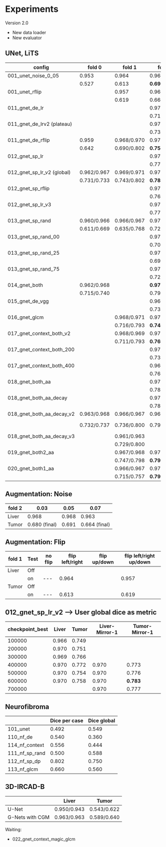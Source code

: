 

# Experiments

Version 2.0

* New data loader
* New evaluator

## UNet, LiTS

| config                     | fold 0      | fold 1      | fold 2          | fold 3      | fold 4      | test            | remark           |
| -------------------------- | ----------- | ----------- | --------------- | ----------- | ----------- | --------------- | ---------------- |
| 001_unet_noise_0_05        | 0.953       | 0.964       | 0.968           | 0.932       | 0.959       | 0.954/0.955     | Liver            |
|                            | 0.527       | 0.613       | **0.691**       | 0.597       | 0.522       | **0.650**/0.769 | Tumor            |
| 001_unet_rflip             |             | 0.957       | 0.969           |             |             |                 |                  |
|                            |             | 0.619       | 0.661           |             |             |                 |                  |
| 011_gnet_de_lr             |             |             | 0.970           |             |             |                 |                  |
|                            |             |             | 0.716           |             |             |                 |                  |
| 011_gnet_de_lrv2 (plateau) |             |             | 0.970           |             |             |                 |                  |
|                            |             |             | 0.736           |             |             |                 |                  |
| 011_gnet_de_rflip          | 0.959       | 0.968/0.970 | 0.971/0.973     | 0.939/0.964 | 0.965       |                 |                  |
|                            | 0.642       | 0.690/0.802 | **0.758/0.847** | 0.697/0.802 | 0.637       |                 |                  |
| 012_gnet_sp_lr             |             |             | 0.970           |             |             |                 |                  |
|                            |             |             | 0.771           |             |             |                 |                  |
| 012_gnet_sp_lr_v2 (global) | 0.962/0.967 | 0.969/0.971 | 0.970/0.973     | 0.934/0.956 | 0.967/0.969 |                 |                  |
|                            | 0.731/0.733 | 0.743/0.802 | **0.783/0.832** | 0.728/0.778 | 0.722/0.858 |                 |                  |
| 012_gnet_sp_rflip          |             |             | 0.970           |             |             |                 |                  |
|                            |             |             | 0.764           |             |             |                 |                  |
| 012_gnet_sp_lr_v3          |             |             | 0.970           |             |             |                 |                  |
|                            |             |             | 0.777           |             |             |                 |                  |
| 013_gnet_sp_rand           | 0.960/0.966 | 0.966/0.967 | 0.970/0.973     | 0.936/0.960 | 0.965/0.966 |                 |                  |
|                            | 0.611/0.669 | 0.635/0.768 | 0.723/0.834     | 0.616/0.779 | 0.595/0.826 |                 | 0.749            |
| 013_gnet_sp_rand_00        |             |             | 0.970/0.973     |             |             |                 |                  |
|                            |             |             | 0.700/0.829     |             |             |                 |                  |
| 013_gnet_sp_rand_25        |             |             | 0.970/0.973     |             |             |                 | 0.970/0.973      |
|                            |             |             | 0.699/0.832     |             |             |                 | 0.736/0.831      |
| 013_gnet_sp_rand_75        |             |             | 0.971/0.974     |             |             |                 |                  |
|                            |             |             | 0.721/0.830     |             |             |                 |                  |
| 014_gnet_both              | 0.962/0.968 |             | **0.971**/0.974 |             |             |                 |                  |
|                            | 0.715/0.740 |             | 0.793/0.836     |             |             |                 |                  |
| 015_gnet_de_vgg            |             |             | 0.968           |             |             |                 |                  |
|                            |             |             | 0.737           |             |             |                 |                  |
| 016_gnet_glcm              |             | 0.968/0.971 | 0.971/0.974     |             |             |                 |                  |
|                            |             | 0.716/0.793 | **0.746**/0.834 |             |             |                 |                  |
| 017_gnet_context_both_v2   |             | 0.968/0.969 | 0.971/0.974     |             |             |                 |                  |
|                            |             | 0.711/0.793 | **0.769/0.842** |             |             |                 |                  |
| 017_gnet_context_both_200  |             |             | 0.970/0.973     |             |             |                 |                  |
|                            |             |             | 0.737/0.829     | ///         |             |                 |                  |
| 017_gnet_context_both_400  |             |             | 0.969/0.972     |             |             |                 |                  |
|                            |             |             | 0.766/0.824     |             |             |                 |                  |
| 018_gnet_both_aa           |             |             | 0.970/0.973     |             |             |                 |                  |
|                            |             |             | 0.783/0.830     | ///         |             |                 |                  |
| 018_gnet_both_aa_decay     |             |             | 0.970/0.973     |             |             |                 |                  |
|                            |             |             | 0.787/0.836     | ///         |             |                 |                  |
| 018_gnet_both_aa_decay_v2  | 0.963/0.968 | 0.966/0.967 | 0.969/0.972     | 0.935/0.959 | 0.967/0.968 |                 |                  |
|                            | 0.732/0.737 | 0.736/0.800 | 0.793/**0.847** | 0.721/0.774 | 0.702/0.855 |                 | 105k 0.790/0.826 |
| 018_gnet_both_aa_decay_v3  |             | 0.961/0.963 |                 |             |             |                 |                  |
|                            |             | 0.729/0.800 |                 |             |             |                 |                  |
| 019_gnet_both2_aa          |             | 0.967/0.968 | 0.970/0.973     |             |             |                 |                  |
|                            |             | 0.747/0.798 | **0.795**/0.845 |             |             |                 |                  |
| 020_gnet_both1_aa          |             | 0.966/0.967 | 0.970/0.973     |             |             |                 |                  |
|                            |             | 0.715/0.757 | **0.793**/0.836 |             |             |                 |                  |



## Augmentation: Noise

| fold 2 | 0.03          | 0.05  | 0.07          |
| ------ | ------------- | ----- | ------------- |
| Liver  | 0.968         | 0.968 | 0.963         |
| Tumor  | 0.680 (final) | 0.691 | 0.664 (final) |

## Augmentation: Flip

| fold 1 | Test | no flip | flip left/right | flip up/down | flip left/right up/down |
| ------ | ---- | ------- | --------------- | ------------ | ----------------------- |
| Liver  | Off  |         |                 |              |                         |
|        | on   | ---     | 0.964           |              | 0.957                   |
| Tumor  | Off  |         |                 |              |                         |
|        | on   | ---     | 0.613           |              | 0.619                   |

## 012_gnet_sp_lr_v2 --> User global dice as metric

| checkpoint_best | Liver | Tumor | Liver-Mirror-1 | Tumor-Mirror-1 |
| --------------- | ----- | ----- | -------------- | -------------- |
| 100000          | 0.966 | 0.749 |                |                |
| 200000          | 0.970 | 0.751 |                |                |
| 300000          | 0.969 | 0.766 |                |                |
| 400000          | 0.970 | 0.772 | 0.970          | 0.773          |
| 500000          | 0.970 | 0.754 | 0.970          | 0.776          |
| 600000          | 0.970 | 0.758 | 0.970          | **0.783**      |
| 700000          |       |       | 0.970          | 0.777          |

## Neurofibroma

|                | Dice per case | Dice global |
| -------------- | ------------- | ----------- |
| 101_unet       | 0.492         | 0.549       |
| 110_nf_de      | 0.540         | 0.360       |
| 114_nf_context | 0.556         | 0.444       |
| 111_nf_sp_rand | 0.500         | 0.588       |
| 112_nf_sp_dp   | 0.802         | 0.750       |
| 113_nf_glcm    | 0.660         | 0.560       |

## 3D-IRCAD-B

|                 | Liver       | Tumor       |
| --------------- | ----------- | ----------- |
| U-Net           | 0.950/0.943 | 0.543/0.622 |
| G-Nets with CGM | 0.963/0.963 | 0.589/0.640 |



Waiting:

* 022_gnet_context_magic_glcm

